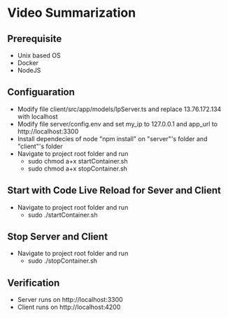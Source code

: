 # Video Summarization

## Prerequisite
- Unix based OS
- Docker
- NodeJS

## Configuaration
- Modify file client/src/app/models/IpServer.ts and replace 13.76.172.134 with localhost
- Modify file server/config.env and set my_ip to 127.0.0.1 and app_url to http://localhost:3300
- Install dependecies of node "npm install" on "server"'s folder and "client"'s folder
- Navigate to project root folder and run 
    - sudo chmod a+x startContainer.sh
    - sudo chmod a+x stopContainer.sh

## Start with Code Live Reload for Sever and Client
- Navigate to project root folder and run 
    - sudo ./startContainer.sh

## Stop Server and Client
- Navigate to project root folder and run 
    - sudo ./stopContainer.sh

## Verification
- Server runs on http://localhost:3300
- Client runs on http://localhost:4200